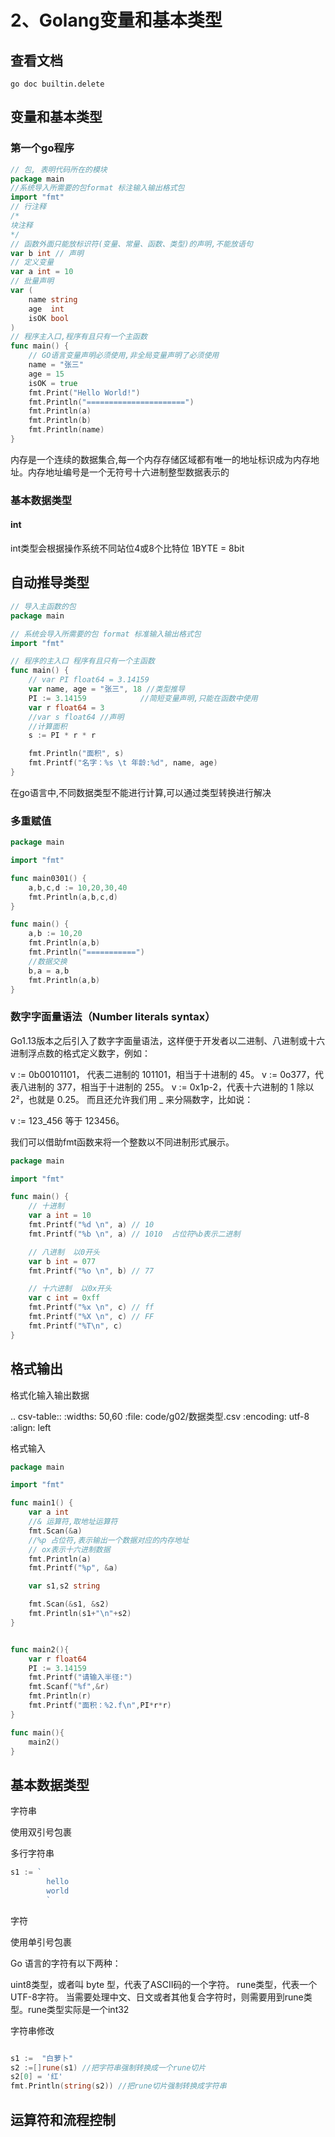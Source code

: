 # 2、Golang变量和基本类型

## 查看文档

```shell
go doc builtin.delete
```

## 变量和基本类型

### 第一个go程序

```go
// 包, 表明代码所在的模块
package main
//系统导入所需要的包format 标注输入输出格式包
import "fmt"
// 行注释
/*
块注释
*/
// 函数外面只能放标识符(变量、常量、函数、类型)的声明,不能放语句
var b int // 声明
// 定义变量
var a int = 10
// 批量声明
var (
	name string
	age  int
	isOK bool
)
// 程序主入口,程序有且只有一个主函数
func main() {
	// GO语言变量声明必须使用,非全局变量声明了必须使用
	name = "张三"
	age = 15
	isOK = true
	fmt.Print("Hello World!")
	fmt.Println("======================")
	fmt.Println(a)
	fmt.Println(b)
	fmt.Println(name)
}
```


内存是一个连续的数据集合,每一个内存存储区域都有唯一的地址标识成为内存地址。内存地址编号是一个无符号十六进制整型数据表示的

### 基本数据类型
#### int 

int类型会根据操作系统不同站位4或8个比特位
1BYTE = 8bit

## 自动推导类型


```go
// 导入主函数的包
package main

// 系统会导入所需要的包 format 标准输入输出格式包
import "fmt"

// 程序的主入口 程序有且只有一个主函数
func main() {
	// var PI float64 = 3.14159
	var name, age = "张三", 18 //类型推导
	PI := 3.14159            //简短变量声明,只能在函数中使用
	var r float64 = 3
	//var s float64 //声明
	//计算面积
	s := PI * r * r

	fmt.Println("面积", s)
	fmt.Printf("名字：%s \t 年龄:%d", name, age)
}
```


在go语言中,不同数据类型不能进行计算,可以通过类型转换进行解决

### 多重赋值

```go
package main

import "fmt"

func main0301() {
	a,b,c,d := 10,20,30,40
	fmt.Println(a,b,c,d)
}

func main() {
	a,b := 10,20
	fmt.Println(a,b)
	fmt.Println("===========")
	//数据交换
	b,a = a,b
	fmt.Println(a,b)
}
```


### 数字字面量语法（Number literals syntax）


Go1.13版本之后引入了数字字面量语法，这样便于开发者以二进制、八进制或十六进制浮点数的格式定义数字，例如：

v := 0b00101101， 代表二进制的 101101，相当于十进制的 45。 v := 0o377，代表八进制的 377，相当于十进制的 255。 v := 0x1p-2，代表十六进制的 1 除以 2²，也就是 0.25。 而且还允许我们用 _ 来分隔数字，比如说：

v := 123_456 等于 123456。

我们可以借助fmt函数来将一个整数以不同进制形式展示。

```go
package main

import "fmt"

func main() {
	// 十进制
	var a int = 10
	fmt.Printf("%d \n", a) // 10
	fmt.Printf("%b \n", a) // 1010  占位符%b表示二进制

	// 八进制  以0开头
	var b int = 077
	fmt.Printf("%o \n", b) // 77

	// 十六进制  以0x开头
	var c int = 0xff
	fmt.Printf("%x \n", c) // ff
	fmt.Printf("%X \n", c) // FF
	fmt.Printf("%T\n", c)
}


```


## 格式输出


格式化输入输出数据


.. csv-table:: 
   :widths: 50,60
   :file: code/g02/数据类型.csv
   :encoding: utf-8
   :align: left

格式输入

```go
package main

import "fmt"

func main1() {
	var a int
	//& 运算符,取地址运算符
	fmt.Scan(&a)
	//%p 占位符,表示输出一个数据对应的内存地址
	// ox表示十六进制数据
	fmt.Println(a)
	fmt.Printf("%p", &a)

	var s1,s2 string

	fmt.Scan(&s1, &s2)
	fmt.Println(s1+"\n"+s2)
}


func main2(){
	var r float64
	PI := 3.14159
	fmt.Printf("请输入半径:")
	fmt.Scanf("%f",&r)
	fmt.Println(r)
	fmt.Printf("面积：%2.f\n",PI*r*r)
}

func main(){
	main2()
}
```

## 基本数据类型

字符串

使用双引号包裹

多行字符串


```go
s1 := `
		hello
		world
		`
```

字符


使用单引号包裹

Go 语言的字符有以下两种：

uint8类型，或者叫 byte 型，代表了ASCII码的一个字符。
rune类型，代表一个 UTF-8字符。
当需要处理中文、日文或者其他复合字符时，则需要用到rune类型。rune类型实际是一个int32

字符串修改

```go

s1 :=  "白萝卜"
s2 :=[]rune(s1) //把字符串强制转换成一个rune切片
s2[0] = '红'
fmt.Println(string(s2)) //把rune切片强制转换成字符串
```

## 运算符和流程控制


